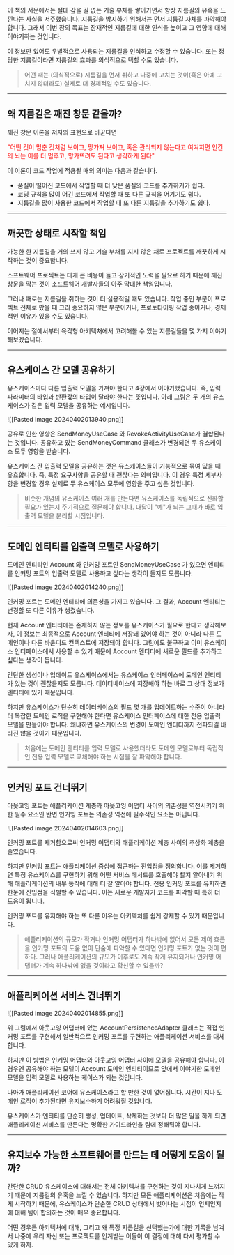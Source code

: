 
이 책의 서문에서는 절대 갚을 길 없는 기술 부채를 쌓아가면서 항상 지름길의 유혹을 느낀다는 사실을 저주했습니다. 지름길을 방지하기 위해서는 먼저 지름길 자체를 파악해야 합니다. 그래서 이번 장의 목표는 잠재적인 지름길에 대한 인식을 높이고 그 영향에 대해 이야기하는 것입니다.

이 정보만 있어도 우발적으로 사용되는 지름길을 인식하고 수정할 수 있습니다. 또는 정당한 지름길이라면 지름길의 효과를 의식적으로 택할 수도 있습니다.

> 어떤 때는 (의식적으로) 지름길을 먼저 취하고 나중에 고치는 것이(혹은 아예 고치지 않더라도) 실제로 더 경제적일 수도 있습니다.


---

## 왜 지름길은 깨진 창문 같을까?

깨진 창문 이론을 저자의 표현으로 바꾼다면

<span style="color:#ff0000">"어떤 것이 멈춘 것처럼 보이고, 망가져 보이고, 혹은 관리되지 않는다고 여겨지면 인간의 뇌는 이를 더 멈추고, 망가뜨려도 된다고 생각하게 된다"</span>

이 이론이 코드 작업에 적용될 때의 의미는 다음과 같습니다.

- 품질이 떨어진 코드에서 작업할 때 더 낮은 품질의 코드를 추가하기가 쉽다.
- 코딩 규칙을 많이 어긴 코드에서 작업할 때 또 다른 규칙을 어기기도 쉽다.
- 지름길을 많이 사용한 코드에서 작업할 때 또 다른 지름길을 추가하기도 쉽다.


---

## 깨끗한 상태로 시작할 책임

가능한 한 지름길을 거의 쓰지 않고 기술 부채를 지지 않은 채로 프로젝트를 깨끗하게 시작하는 것이 중요합니다.

소프트웨어 프로젝트는 대개 큰 비용이 들고 장기적인 노력을 필요로 하기 때문에 깨진 창문을 막는 것이 소프트웨어 개발자들의 아주 막대한 책임입니다.

그러나 때로는 지름길을 취하는 것이 더 실용적일 때도 있습니다. 작업 중인 부분이 프로젝트 전체로 봤을 때 그리 중요하지 않은 부분이거나, 프로토타이핑 작업 중이거나, 경제적인 이유가 있을 수도 있습니다.

이어지는 절에서부터 육각형 아키텍처에서 고려해볼 수 있는 지름길들을 몇 가지 이야기해보겠습니다.


---

## 유스케이스 간 모델 공유하기

유스케이스마다 다른 입출력 모델을 가져야 한다고 4장에서 이야기했습니다. 즉, 입력 파라미터의 타입과 반환값의 타입이 달라야 한다는 뜻입니다. 아래 그림은 두 개의 유스케이스가 같은 입력 모델을 공유하는 예시입니다.

![[Pasted image 20240402013940.png]]

공유로 인한 영향은 SendMoneyUseCase 와 RevokeActivityUseCase가 결합된다는 것입니다. 공유하고 있는 SendMoneyCommand 클래스가 변경되면 두 유스케이스 모두 영향을 받습니다.

유스케이스 간 입출력 모델을 공유하는 것은 유스케이스들이 기능적으로 묶여 있을 때 유효합니다. 즉, 특정 요구사항을 공유할 때 괜찮다는 의미입니다. 이 경우 특정 세부사항을 변경할 경우 실제로 두 유스케이스 모두에 영향을 주고 싶은 것입니다.

> 비슷한 개념의 유스케이스 여러 개를 만든다면 유스케이스를 독립적으로 진화할 필요가 있는지 주기적으로 질문해야 합니다. 대답이 "예"가 되는 그때가 바로 입출력 모델을 분리할 시점입니다.


---

## 도메인 엔티티를 입출력 모델로 사용하기

도메인 엔티티인 Account 와 인커밍 포트인 SendMoneyUseCase 가 있으면 엔티티를 인커밍 포트의 입출력 모델로 사용하고 싶다는 생각이 들지도 모릅니다.

![[Pasted image 20240402014240.png]]


인커밍 포트는 도메인 엔티티에 의존성을 가지고 있습니다. 그 결과, Account 엔티티는 변경할 또 다른 이유가 생겼습니다.

현재 Account 엔티티에는 존재하지 않는 정보를 유스케이스가 필요로 한다고 생각해보자, 이 정보는 최종적으로 Account 엔티티에 저장돼 있어야 하는 것이 아니라 다른 도메인이나 다른 바운디드 컨텍스트에 저장돼야 합니다. 그럼에도 불구하고 이미 유스케이스 인터페이스에서 사용할 수 있기 때문에 Account 엔티티에 새로운 필드를 추가하고 싶다는 생각이 듭니다.

간단한 생성이나 업데이트 유스케이스에서는 유스케이스 인터페이스에 도메인 엔티티가 있는 것이 괜찮을지도 모릅니다. 데이터베이스에 저장해야 하는 바로 그 상태 정보가 엔티티에 있기 때문입니다.

하지만 유스케이스가 단순히 데이터베이스의 필드 몇 개를 업데이트하는 수준이 아니라 더 복잡한 도메인 로직을 구현해야 한다면 유스케이스 인터페이스에 대한 전용 입출력 모델을 만들어야 합니다. 왜냐하면 유스케이스의 변경이 도메인 엔티티까지 전파되길 바라진 않을 것이기 때문입니다.

> 처음에는 도메인 엔티티를 입력 모델로 사용했더라도 도메인 모델로부터 독립적인 전용 입력 모델로 교체해야 하는 시점을 잘 파악해야 합니다.


---

## 인커밍 포트 건너뛰기

아웃고잉 포트는 애플리케이션 계층과 아웃고잉 어댑터 사이의 의존성을 역전시키기 위한 필수 요소인 반면 인커밍 포트는 의존성 역전에 필수적인 요소는 아닙니다.

![[Pasted image 20240402014603.png]]


인커밍 포트를 제거함으로써 인커밍 어댑터와 애플리케이션 계층 사이의 추상화 계층을 줄였습니다.

하지만 인커밍 포트는 애플리케이션 중심에 접근하는 진입점을 정의합니다. 이를 제거하면 특정 유스케이스를 구현하기 위해 어떤 서비스 메서드를 호출해야 할지 알아내기 위해 애플리케이션의 내부 동작에 대해 더 잘 알아야 합니다. 전용 인커밍 포트를 유지하면 한눈에 진입점을 식별할 수 있습니다. 이는 새로운 개발자가 코드를 파악할 때 특히 더 도움이 됩니다.

인커밍 포트를 유지해야 하는 또 다른 이유는 아키텍처를 쉽게 강제할 수 있기 때문입니다.

> 애플리케이션의 규모가 작거나 인커밍 어댑터가 하나밖에 없어서 모든 제어 흐름을 인커밍 포트의 도움 없이 단숨에 파악할 수 있다면 인커밍 포트가 없는 것이 편하다. 그러나 애플리케이션의 규모가 이후로도 계속 작게 유지되거나 인커밍 어댑터가 계속 하나밖에 없을 것이라고 확신할 수 있을까?


---

## 애플리케이션 서비스 건너뛰기

![[Pasted image 20240402014855.png]]

위 그림에서 아웃고잉 어댑터에 있는 AccountPersistenceAdapter 클래스는 직접 인커밍 포트를 구현해서 일반적으로 인커밍 포트를 구현하는 애플리케이션 서비스를 대체합니다.

하지만 이 방법은 인커밍 어댑터와 아웃고잉 어댑터 사이에 모델을 공유해야 합니다. 이 경우엔 공유해야 하는 모델이 Account 도메인 엔티티이므로 앞에서 이야기한 도메인 모델을 입력 모델로 사용하는 케이스가 되는 것입니다.

나아가 애플리케이션 코어에 유스케이스라고 할 만한 것이 없어집니다. 시간이 지나 도메인 로직이 추가된다면 유지보수하기 어려워질 것입니다.

유스케이스가 엔티티를 단순히 생성, 업데이트, 삭제하는 것보다 더 많은 일을 하게 되면 애플리케이션 서비스를 만든다는 명확한 가이드라인을 팀에 정해둬야 합니다.


---

## 유지보수 가능한 소프트웨어를 만드는 데 어떻게 도움이 될까?

간단한 CRUD 유스케이스에 대해서는 전체 아키텍처를 구현하는 것이 지나치게 느껴지기 때문에 지름길의 유혹을 느낄 수 있습니다. 하지만 모든 애플리케이션은 처음에는 작게 시작하기 때문에, 유스케이스가 단순한 CRUD 상태에서 벗어나는 시점이 언제인지에 대해 팀이 합의하는 것이 매우 중요합니다.

어떤 경우든 아키텍처에 대해, 그리고 왜 특정 지름길을 선택했는가에 대한 기록을 남겨서 나중에 우리 자신 또는 프로젝트를 인계받는 이들이 이 결정에 대해 다시 평가할 수 있게 하자.
